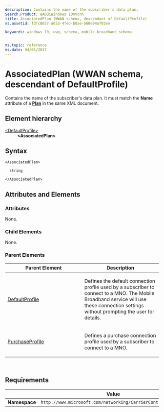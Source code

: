 ```yaml
---
description: Contains the name of the subscriber's data plan.
Search.Product: eADQiWindows 10XVcnh
title: AssociatedPlan (WWAN schema, descendant of DefaultProfile)
ms.assetid: fdfc0657-a653-4fed-b0ae-b60e94af03ee

keywords: windows 10, uwp, schema, mobile broadband schema


ms.topic: reference
ms.date: 04/05/2017
---
```


# AssociatedPlan (WWAN schema, descendant of DefaultProfile)


Contains the name of the subscriber's data plan. It must match the **Name** attribute of a [**Plan**](../plans/element-plan.md) in the same XML document.

## Element hierarchy

<dl>
<dt><a href="element-defaultprofile.md">&lt;DefaultProfile&gt;</a></dt>
<dd><b>&lt;AssociatedPlan&gt;</b></dd>
</dl>

## Syntax

``` syntax
<AssociatedPlan>

  string

</AssociatedPlan>
```

## Attributes and Elements


### Attributes

None.

### Child Elements

None.

### Parent Elements

<table>
<colgroup>
<col width="50%" />
<col width="50%" />
</colgroup>
<thead>
<tr class="header">
<th>Parent Element</th>
<th>Description</th>
</tr>
</thead>
<tbody>
<tr class="odd">
<td><a href="element-defaultprofile.md">DefaultProfile</a> </td>
<td><p>Defines the default connection profile used by a subscriber to connect to a MNO. The Mobile Broadband service will use these connection settings without prompting the user for details.</p></td>
</tr>
<tr class="even">
<td><a href="element-purchaseprofile.md">PurchaseProfile</a> </td>
<td><p>Defines a purchase connection profile used by a subscriber to connect to a MNO.</p></td>
</tr>
</tbody>
</table>

 

## Requirements

|          | Value |
|----------|--------------|
| **Namespace** | `http://www.microsoft.com/networking/CarrierControl/WWAN/v1` |

 

 
